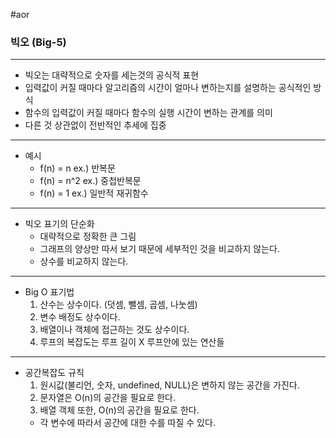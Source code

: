 #aor
### 빅오 (Big-5)
----
- 빅오는 대략적으로 숫자를 세는것의 공식적 표현  
- 입력값이 커질 때마다 알고리즘의 시간이 얼마나 변하는지를 설명하는 공식적인 방식  
- 함수의 입력값이 커질 때마다 함수의 실행 시간이 변하는 관계를 의미  
- 다른 것 상관없이 전반적인 추세에 집중  
----
- 예시
  - f(n) = n ex.) 반복문  
  - f(n) = n^2 ex.) 중첩반복문  
  - f(n) = 1 ex.) 일반적 재귀함수  
----
- 빅오 표기의 단순화  
  - 대략적으로 정확한 큰 그림  
  - 그래프의 양상만 따서 보기 때문에 세부적인 것을 비교하지 않는다.  
  - 상수를 비교하지 않는다.  
----
- Big O 표기법  
  1. 산수는 상수이다. (덧셈, 뺄셈, 곱셈, 나눗셈)  
  2. 변수 배정도 상수이다.  
  3. 배열이나 객체에 접근하는 것도 상수이다.  
  4. 루프의 복잡도는 루프 길이 X 루프안에 있는 연산들  
----
- 공간복잡도 규칙  
  1. 원시값(불리언, 숫자, undefined, NULL)은 변하지 않는 공간을 가진다.  
  2. 문자열은 O(n)의 공간을 필요로 한다.  
  3. 배열 객체 또한, O(n)의 공간을 필요로 한다.   
  - 각 변수에 따라서 공간에 대한 수를 따질 수 있다.